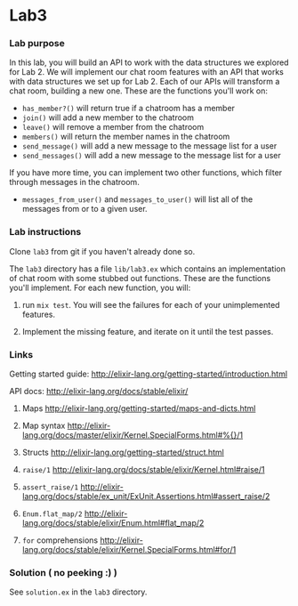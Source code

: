 # Lab3

### Lab purpose

In this lab, you will build an API to work with the data structures we explored for Lab 2. We will implement our chat room features with an API that works with data structures we set up for Lab 2. Each of our APIs will transform a chat room, building a new one. These are the functions you'll work on: 

* `has_member?()` will return true if a chatroom has a member
* `join()` will add a new member to the chatroom
* `leave()` will remove a member from the chatroom
* `members()` will return the member names in the chatroom
* `send_message()` will add a new message to the message list for a user 
* `send_messages()` will add a new message to the message list for a user 

If you have more time, you can implement two other functions, which filter through messages in the chatroom. 

* `messages_from_user()` and `messages_to_user()` will list all of the messages from or to a given user. 

### Lab instructions

Clone `lab3` from git if you haven't already done so. 

The `lab3` directory has a file `lib/lab3.ex` which contains an implementation of chat
room with some stubbed out functions. These are the functions you'll implement. For each 
new function, you will: 

  1. run `mix test`. You will see the failures for each of your unimplemented features. 

  2. Implement the missing feature, and iterate on it until the test passes. 


### Links

Getting started guide: http://elixir-lang.org/getting-started/introduction.html

API docs: http://elixir-lang.org/docs/stable/elixir/

  1. Maps http://elixir-lang.org/getting-started/maps-and-dicts.html

  2. Map syntax http://elixir-lang.org/docs/master/elixir/Kernel.SpecialForms.html#%{}/1

  3. Structs http://elixir-lang.org/getting-started/struct.html

  4. `raise/1` http://elixir-lang.org/docs/stable/elixir/Kernel.html#raise/1

  5. `assert_raise/1` http://elixir-lang.org/docs/stable/ex_unit/ExUnit.Assertions.html#assert_raise/2

  6. `Enum.flat_map/2` http://elixir-lang.org/docs/stable/elixir/Enum.html#flat_map/2

  7. `for` comprehensions http://elixir-lang.org/docs/stable/elixir/Kernel.SpecialForms.html#for/1


### Solution ( no peeking :) )

See `solution.ex` in the `lab3` directory.
